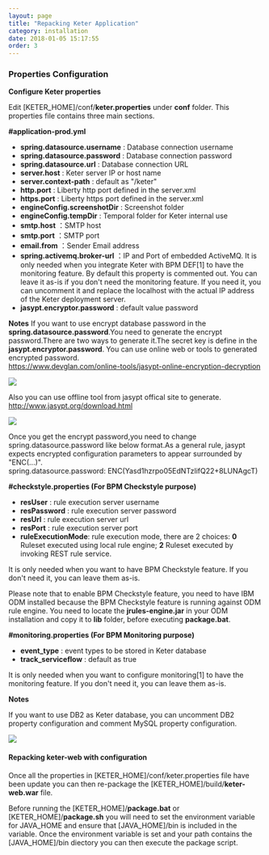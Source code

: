 ```yaml
---
layout: page
title: "Repacking Keter Application"
category: installation
date: 2018-01-05 15:17:55
order: 3
---
```


   
### Properties Configuration


**Configure Keter properties** 
 
Edit [KETER_HOME]/conf/**keter.properties** under **conf** folder. This properties file contains three main sections.

**#application-prod.yml**   
*  **spring.datasource.username** : Database connection username  
*  **spring.datasource.password** : Database connection password  
*  **spring.datasource.url** : Database connection URL
*  **server.host** :  Keter server IP or host name
*  **server.context-path** : default as  "/keter"  
*  **http.port** : Liberty http port defined in the server.xml
*  **https.port** : Liberty https port defined in the server.xml
*  **engineConfig.screenshotDir** :  Screenshot folder
*  **engineConfig.tempDir** :  Temporal folder for Keter internal use 
*  **smtp.host** ：SMTP host    
*  **smtp.port** ：SMTP port    
*  **email.from** ：Sender Email address 
*  **spring.activemq.broker-url** ：IP and Port of embedded ActiveMQ. It is only needed when you integrate Keter with BPM DEF[1] to have the monitoring feature. By default this property is commented out. You can leave it as-is if you don't need the monitoring feature. If you need it, you can uncomment it and replace the localhost with the actual IP address of the Keter deployment server.
*  **jasypt.encryptor.password** : default value password

**Notes** 
If you want to use encrypt database password in the **spring.datasource.password**.You need to generate the encrypt password.There are two ways to generate it.The secret key is define in the **jasypt.encryptor.password**.
You can use online web or tools to generated encrypted password.    
https://www.devglan.com/online-tools/jasypt-online-encryption-decryption    

![][onlineencrypt]

[onlineencrypt]: ../images/install/online.png

Also you can use offline tool from jasypt offical site to generate.
http://www.jasypt.org/download.html    

![][offlineencrypt]

[offlineencrypt]: ../images/install/offline.png

Once you get the encrypt password,you need to change spring.datasource.password like below format.As a general rule, jasypt expects encrypted configuration parameters to appear surrounded by "ENC(...)".    
spring.datasource.password: ENC(Yasd1hzrpo05EdNTzlifQ22+8LUNAgcT)     

 
**#checkstyle.properties (For BPM Checkstyle purpose)**
	
*  **resUser** : rule execution server username  
*  **resPassword** : rule execution server password  
*  **resUrl** : rule execution server url  
*  **resPort** : rule execution server port 
*  **ruleExecutionMode**: rule execution mode, there are 2 choices: **0**  Ruleset executed using local rule engine; **2**  Ruleset executed by invoking REST rule service.

It is only needed when you want to have BPM Checkstyle feature. If you don't need it, you can leave them as-is.

Please note that to enable BPM Checkstyle feature, you need to have IBM ODM installed because the BPM Checkstyle feature is running against ODM rule engine. You need to locate the **jrules-engine.jar** in your ODM installation and copy it to **lib** folder, before executing **package.bat**.

**#monitoring.properties (For BPM Monitoring purpose)**
	
*  **event_type** : event types to be stored in Keter database  
*  **track_serviceflow** : default as true  



It is only needed when you want to configure monitoring[1] to have the monitoring feature. If you don't need it, you can leave them as-is.

**Notes** 

If you want to use DB2 as Keter database, you can uncomment DB2 property configuration and comment MySQL property configuration.

![][db2config]

[db2config]: ../images/install/db2configuration.png

#### Repacking keter-web with configuration

Once all the properties in [KETER_HOME]/conf/keter.properties file have been update you can then re-package the [KETER_HOME]/build/**keter-web.war** file.  

Before running the [KETER_HOME]/**package.bat** or [KETER_HOME]/**package.sh** you will need to set the environment variable for JAVA_HOME and ensure that [JAVA_HOME]/bin is included in the variable.  Once the environment variable is set and your path contains the [JAVA_HOME]/bin diectory you can then execute the package script.
